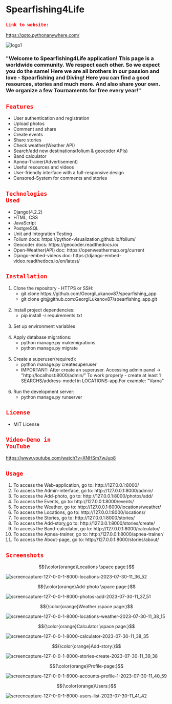 <h1>Spearfishing4Life</h1>

### <code style="color : red">Link to website: </code>
https://goto.pythonanywhere.com/

![logo1](https://github.com/GeorgiLukanov87/spearfishing_app/assets/102332504/434d1d8f-fd34-4ec0-89a6-8dfa5de84210)

<h3>
"Welcome to Spearfishing4Life application!
This page is a worldwide community.
We respect each other. So we expect you do the same!
Here we are all brothers in our passion and love - Spearfishing and Diving!
Here you can find a good resources, stories and much more. And also share your own.
We organize a few Tournaments for free every year!"
</h3>


## <code style="color : red">Features</code>
<ul>
 <li>User authentication and registration </li>
 <li>Upload photos</li>
 <li>Comment and share</li>
 <li>Create events</li>
 <li>Share stories</li>
 <li>Check weather(Weather API)</li>
 <li>Search/add new destinations(folium & geocoder APIs)</li>
 <li>Band calculator</li>
 <li>Apnea-Trainer(Advertisement)</li>
 <li>Useful resources and videos</li>
 <li>User-friendly interface with a full-responsive design</li>
 <li>Censored-System for comments and stories</li>
</ul>


## <code style="color : red">Technologies Used</code>
<ul>
 <li>Django(4.2.2)</li>
 <li>HTML, CSS</li>
 <li>JavaScript</li>
 <li>PostgreSQL</li>
 <li>Unit and Integration Testing </li>
 <li>Folium docs: https://python-visualization.github.io/folium/ </li>
 <li>Geocoder docs: https://geocoder.readthedocs.io/ </li>
 <li>Open-Weather(API) doc: https://openweathermap.org/current </li>
 <li>Django-embed-videos doc: https://django-embed-video.readthedocs.io/en/latest/ </li>
</ul>

## <code style="color : red">Installation</code>
<ol>
 <li>Clone the repository - HTTPS or SSH:
 <ul>
  <li>git clone https://github.com/GeorgiLukanov87/spearfishing_app</li>
  <li>git clone git@github.com:GeorgiLukanov87/spearfishing_app.git</li>
 </ul>
 </li>
 <br>
 <li>Install project dependencies:
 <ul>
  <li>pip install -r requirements.txt</li>
 </ul>
 </li>
  <br>
 <li>Set up environment variables</li>
  <br>
 <li>Apply database migrations:
  <ul>
  <li>python manage.py makemigrations</li>
   <li>python manage.py migrate</li>
 </ul>
 </li>
  <br>
 <li>Create a superuser(required):
  <ul>
  <li>python manage.py createsuperuser</li>
  <li>IMPORTANT: After create an superuser. Accessing admin panel -> "http://localhost:8000/admin/"
   To work properly - create at least 1 SEARCHS/address-model in LOCATIONS-app.For example: "Varna" </li>
 </ul>
 </li>
  <br>
 <li>Run the development server:
  <ul>
  <li>python manage.py runserver</li>
 </ul>
 </li>
</ol>

## <code style="color : red">License</code>
<ul>
 <li>MIT License</li>
</ul>

## <code style="color : red">Video-Demo in YouTube</code>

https://www.youtube.com/watch?v=XNHSm7wJup8


## <code style="color : red">Usage</code>

<ol>
 <li>To access the Web-application, go to: http://127.0.0.1:8000/</li>
 <li>To access the Admin-interface, go to: http://127.0.0.1:8000/admin/</li>
 <li>To access the Add-photo, go to: http://127.0.0.1:8000/photos/add/</li>
 <li>To access the Events, go to: http://127.0.0.1:8000/events/</li>
 <li>To access the Weather, go to: http://127.0.0.1:8000/locations/weather/</li>
 <li>To access the Locations, go to: http://127.0.0.1:8000/locations/</li>
 <li>To access the Stories, go to: http://127.0.0.1:8000/stories/</li>
 <li>To access the Add-story,go to: http://127.0.0.1:8000/stories/create/</li>
 <li>To access the Band-calculator, go to: http://127.0.0.1:8000/calculator/</li>
 <li>To access the Apnea-trainer, go to: http://127.0.0.1:8000/apnea-trainer/</li>
 <li>To access the About-page, go to: http://127.0.0.1:8000/stories/about/</li>
</ol>

## <code style="color : red">Screenshots</code>

$${\color{orange}Locations \space page:}$$

![screencapture-127-0-0-1-8000-locations-2023-07-30-11_36_52](https://github.com/GeorgiLukanov87/spearfishing_app/assets/102332504/bbeca2be-8220-45e0-bea1-6b3f2b801c4d)

$${\color{orange}Add-photo \space page:}$$

![screencapture-127-0-0-1-8000-photos-add-2023-07-30-11_37_51](https://github.com/GeorgiLukanov87/spearfishing_app/assets/102332504/199fcc6c-cf02-46e1-b36f-4f17c0336078)

$${\color{orange}Weather \space page:}$$

![screencapture-127-0-0-1-8000-locations-weather-2023-07-30-11_38_15](https://github.com/GeorgiLukanov87/spearfishing_app/assets/102332504/c1316788-94c7-4b30-bf09-691578062913)

$${\color{orange}Calculator \space page:}$$

![screencapture-127-0-0-1-8000-calculator-2023-07-30-11_38_35](https://github.com/GeorgiLukanov87/spearfishing_app/assets/102332504/56b22978-598c-44e9-91db-aad47a0fe45a)

$${\color{orange}Add-story:}$$

![screencapture-127-0-0-1-8000-stories-create-2023-07-30-11_39_38](https://github.com/GeorgiLukanov87/spearfishing_app/assets/102332504/102220c9-7ed0-4ff6-9447-bdd1cdec72d6)

$${\color{orange}Profile-page:}$$

![screencapture-127-0-0-1-8000-accounts-profile-1-2023-07-30-11_40_59](https://github.com/GeorgiLukanov87/spearfishing_app/assets/102332504/eee059f0-781e-4fa6-9672-ac03e109f2ec)

$${\color{orange}Users:}$$

![screencapture-127-0-0-1-8000-users-list-2023-07-30-11_41_42](https://github.com/GeorgiLukanov87/spearfishing_app/assets/102332504/3ad5a06f-b85d-4754-bfc4-f22afb88abec)





